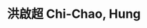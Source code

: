 ---
chinese_name: 洪啟超
english_name: Chi-Chao, Hung
title: 洪啟超 Chi-Chao, Hung
id: chichaohung
collection: members
position: Part-time Research Assistant
type: part-time research assistant
department: 123
image_path: https://source.unsplash.com/collection/139386/600x600?a=.png
photo: bio-photo.jpg
blurb: 123
---
